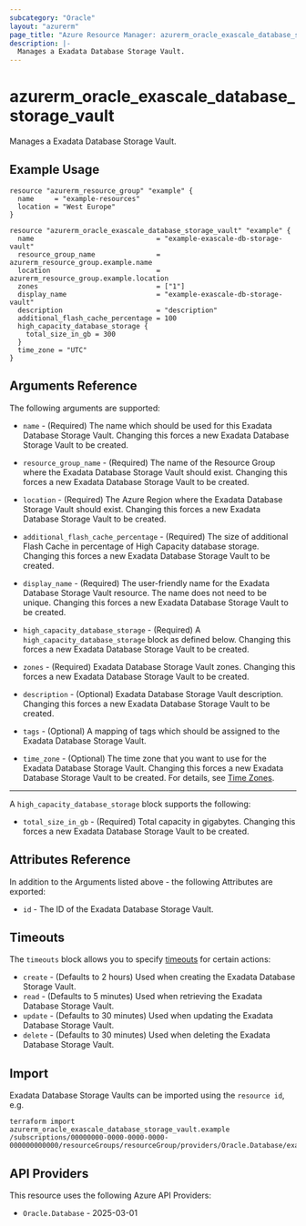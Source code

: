 ```yaml
---
subcategory: "Oracle"
layout: "azurerm"
page_title: "Azure Resource Manager: azurerm_oracle_exascale_database_storage_vault"
description: |-
  Manages a Exadata Database Storage Vault.
---
```


# azurerm_oracle_exascale_database_storage_vault

Manages a Exadata Database Storage Vault.

## Example Usage

```hcl
resource "azurerm_resource_group" "example" {
  name     = "example-resources"
  location = "West Europe"
}

resource "azurerm_oracle_exascale_database_storage_vault" "example" {
  name                              = "example-exascale-db-storage-vault"
  resource_group_name               = azurerm_resource_group.example.name
  location                          = azurerm_resource_group.example.location
  zones                             = ["1"]
  display_name                      = "example-exascale-db-storage-vault"
  description                       = "description"
  additional_flash_cache_percentage = 100
  high_capacity_database_storage {
    total_size_in_gb = 300
  }
  time_zone = "UTC"
}
```

## Arguments Reference

The following arguments are supported:

* `name` - (Required) The name which should be used for this Exadata Database Storage Vault. Changing this forces a new Exadata Database Storage Vault to be created.

* `resource_group_name` - (Required) The name of the Resource Group where the Exadata Database Storage Vault should exist. Changing this forces a new Exadata Database Storage Vault to be created.

* `location` - (Required) The Azure Region where the Exadata Database Storage Vault should exist. Changing this forces a new Exadata Database Storage Vault to be created.

* `additional_flash_cache_percentage` - (Required) The size of additional Flash Cache in percentage of High Capacity database storage. Changing this forces a new Exadata Database Storage Vault to be created.

* `display_name` - (Required) The user-friendly name for the Exadata Database Storage Vault resource. The name does not need to be unique. Changing this forces a new Exadata Database Storage Vault to be created.

* `high_capacity_database_storage` - (Required) A `high_capacity_database_storage` block as defined below. Changing this forces a new Exadata Database Storage Vault to be created.

* `zones` - (Required) Exadata Database Storage Vault zones. Changing this forces a new Exadata Database Storage Vault to be created.

* `description` - (Optional) Exadata Database Storage Vault description. Changing this forces a new Exadata Database Storage Vault to be created.

* `tags` - (Optional) A mapping of tags which should be assigned to the Exadata Database Storage Vault.

* `time_zone` - (Optional) The time zone that you want to use for the Exadata Database Storage Vault. Changing this forces a new Exadata Database Storage Vault to be created. For details, see [Time Zones](https://docs.oracle.com/en/cloud/paas/base-database/time-zone/).

---

A `high_capacity_database_storage` block supports the following:

* `total_size_in_gb` - (Required) Total capacity in gigabytes. Changing this forces a new Exadata Database Storage Vault to be created.

## Attributes Reference

In addition to the Arguments listed above - the following Attributes are exported:

* `id` - The ID of the Exadata Database Storage Vault.

## Timeouts

The `timeouts` block allows you to specify [timeouts](https://developer.hashicorp.com/terraform/language/resources/configure#define-operation-timeouts) for certain actions:

* `create` - (Defaults to 2 hours) Used when creating the Exadata Database Storage Vault.
* `read` - (Defaults to 5 minutes) Used when retrieving the Exadata Database Storage Vault.
* `update` - (Defaults to 30 minutes) Used when updating the Exadata Database Storage Vault.
* `delete` - (Defaults to 30 minutes) Used when deleting the Exadata Database Storage Vault.

## Import

Exadata Database Storage Vaults can be imported using the `resource id`, e.g.

```shell
terraform import azurerm_oracle_exascale_database_storage_vault.example /subscriptions/00000000-0000-0000-0000-000000000000/resourceGroups/resourceGroup/providers/Oracle.Database/exascaleDbStorageVaults/exascaleDbStorageVaults1
```

## API Providers
<!-- This section is generated, changes will be overwritten -->
This resource uses the following Azure API Providers:

* `Oracle.Database` - 2025-03-01

